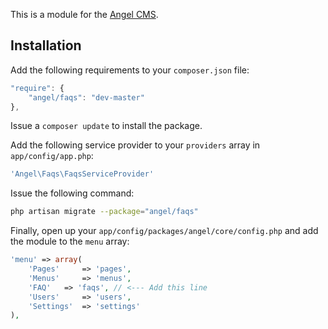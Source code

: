 This is a module for the [Angel CMS](https://github.com/CharlesAV/angel).

Installation
------------
Add the following requirements to your `composer.json` file:
```javascript
"require": {
    "angel/faqs": "dev-master"
},
```

Issue a `composer update` to install the package.

Add the following service provider to your `providers` array in `app/config/app.php`:
```php
'Angel\Faqs\FaqsServiceProvider'
```

Issue the following command:
```bash
php artisan migrate --package="angel/faqs"
```

Finally, open up your `app/config/packages/angel/core/config.php` and add the module to the `menu` array:
```php
'menu' => array(
	'Pages'		=> 'pages',
	'Menus'		=> 'menus',
	'FAQ'	=> 'faqs', // <--- Add this line
	'Users'		=> 'users',
	'Settings'	=> 'settings'
),
```
